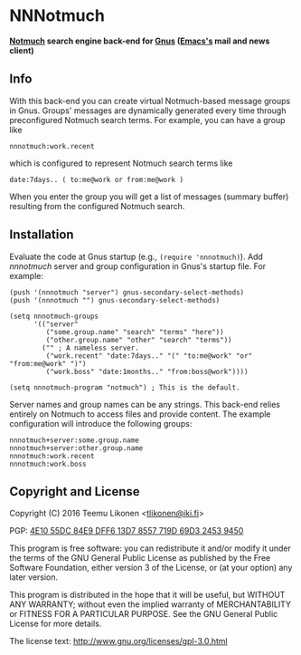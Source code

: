NNNotmuch
=========

**[Notmuch][] search engine back-end for [Gnus][] ([Emacs's][Emacs] mail
and news client)**


Info
----

With this back-end you can create virtual Notmuch-based message groups
in Gnus. Groups' messages are dynamically generated every time through
preconfigured Notmuch search terms. For example, you can have a group
like

    nnnotmuch:work.recent

which is configured to represent Notmuch search terms like

    date:7days.. ( to:me@work or from:me@work )

When you enter the group you will get a list of messages (summary
buffer) resulting from the configured Notmuch search.

[Notmuch]: https://notmuchmail.org/
[Gnus]: http://www.gnus.org/
[Emacs]: https://www.gnu.org/software/emacs/


Installation
------------

Evaluate the code at Gnus startup (e.g., `(require 'nnnotmuch)`). Add
*nnnotmuch* server and group configuration in Gnus's startup file. For
example:

    (push '(nnnotmuch "server") gnus-secondary-select-methods)
    (push '(nnnotmuch "") gnus-secondary-select-methods)

    (setq nnnotmuch-groups
          '(("server"
             ("some.group.name" "search" "terms" "here"))
             ("other.group.name" "other" "search" "terms"))
            ("" ; A nameless server.
             ("work.recent" "date:7days.." "(" "to:me@work" "or" "from:me@work" ")")
             ("work.boss" "date:1months.." "from:boss@work"))))

    (setq nnnotmuch-program "notmuch") ; This is the default.

Server names and group names can be any strings. This back-end relies
entirely on Notmuch to access files and provide content. The example
configuration will introduce the following groups:

    nnnotmuch+server:some.group.name
    nnnotmuch+server:other.group.name
    nnnotmuch:work.recent
    nnnotmuch:work.boss


Copyright and License
---------------------

Copyright (C) 2016 Teemu Likonen <<tlikonen@iki.fi>>

PGP: [4E10 55DC 84E9 DFF6 13D7 8557 719D 69D3 2453 9450][PGP]

This program is free software: you can redistribute it and/or modify it
under the terms of the GNU General Public License as published by the
Free Software Foundation, either version 3 of the License, or (at your
option) any later version.

This program is distributed in the hope that it will be useful, but
WITHOUT ANY WARRANTY; without even the implied warranty of
MERCHANTABILITY or FITNESS FOR A PARTICULAR PURPOSE. See the GNU General
Public License for more details.

The license text: <http://www.gnu.org/licenses/gpl-3.0.html>

[PGP]: http://koti.kapsi.fi/~dtw/pgp-key.asc
